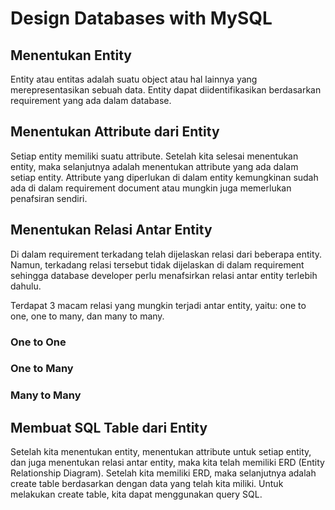 # Design Databases with MySQL

## Menentukan Entity
Entity atau entitas adalah suatu object atau hal lainnya yang merepresentasikan sebuah data. Entity dapat diidentifikasikan berdasarkan requirement yang ada dalam database.

## Menentukan Attribute dari Entity
Setiap entity memiliki suatu attribute. Setelah kita selesai menentukan entity, maka selanjutnya adalah menentukan attribute yang ada dalam setiap entity. Attribute yang diperlukan di dalam entity kemungkinan sudah ada di dalam requirement document atau mungkin juga memerlukan penafsiran sendiri.

## Menentukan Relasi Antar Entity
Di dalam requirement terkadang telah dijelaskan relasi dari beberapa entity. Namun, terkadang relasi tersebut tidak dijelaskan di dalam requirement sehingga database developer perlu menafsirkan relasi antar entity terlebih dahulu. 

Terdapat 3 macam relasi yang mungkin terjadi antar entity, yaitu: one to one, one to many, dan many to many.

### One to One

### One to Many

### Many to Many

## Membuat SQL Table dari Entity
Setelah kita menentukan entity, menentukan attribute untuk setiap entity, dan juga menentukan relasi antar entity, maka kita telah memiliki ERD (Entity Relationship Diagram). Setelah kita memiliki ERD, maka selanjutnya adalah create table berdasarkan dengan data yang telah kita miliki. Untuk melakukan create table, kita dapat menggunakan query SQL.
